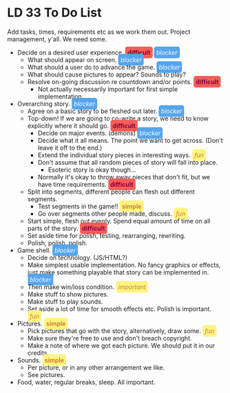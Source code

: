 <style>
.bad {
  border-radius: 5px;
  background: #F75D59;
  color: #810541;
  padding: 5px;
}
.medium {
  border-radius: 5px;
  background: #56A5EC;
  color: white;
  padding: 5px;
}
.good {
  border-radius: 5px;
  background: #FFF380;
  color: #CD7F32;
  padding: 5px;
}
</style>


# LD 33 To Do List

Add tasks, times, requirements etc as we work them out. Project management, y'all. We need some.

* Decide on a desired user experience. <span class="bad">**difficult**</span> <span class="medium">*blocker*</span>
  - What should appear on screen. <span class="medium">*blocker*</span>
  - What should a user do to advance the game. <span class="medium">*blocker*</span>
  - What should cause pictures to appear? Sounds to play? 
  - Resolve on-going discussion re countdown and/or points. <span class="bad">**difficult**</span>
    - Not actually necessarily important for first simple implementation.
* Overarching story. <span class="medium">*blocker*</span>
  - Agree on a basic story to be fleshed out later. <span class="medium">*blocker*</span>
  - Top-down! If we are going to co-write a story, we need to know explicitly where it should go. <span class="bad">**difficult**</span>
    - Decide on major events. (demons) <span class="medium">*blocker*</span>
    - Decide what it all means. The point we want to get across. (Don't leave it off to the end.)
    - Extend the individual story pieces in interesting ways. <span class="good">*fun*</span>
    - Don't assume that all random pieces of story will fall into place. 
      - Esoteric story is okay though...
    - Normally it's okay to throw away pieces that don't fit, but we have time requirements. <span class="bad">**difficult**</span>
  - Split into segments, different people can flesh out different segments.
    - Test segments in the game!! <span class="good">**simple**</span>
    - Go over segments other people made, discuss. <span class="good">*fun*</span>
  - Start simple, flesh out evenly. Spend equal amount of time on all parts of the story. <span class="bad">**difficult**</span>
  - Set aside time for polish, testing, rearranging, rewriting.
  - Polish, polish, polish.
* Game shell. <span class="medium">*blocker*</span>
  - Decide on technology. (JS/HTML?)
  - Make simplest usable implementation. No fancy graphics or effects, just make something playable that story can be implemented in. <span class="medium">*blocker*</span>
  - Then make win/loss condition. <span class="good">*important*</span>
  - Make stuff to show pictures.
  - Make stuff to play sounds.
  - Set aside a lot of time for smooth effects etc. Polish is important. <span class="good">*fun*</span>
* Pictures. <span class="good">**simple**</span>
  - Pick pictures that go with the story, alternatively, draw some. <span class="good">*fun*</span>
  - Make sure they're free to use and don't breach copyright.
  - Make a note of where we got each picture. We should put it in our credits.
* Sounds. <span class="good">**simple**</span>
  - Per picture, or in any other arrangement we like.
  - See pictures.
* Food, water, regular breaks, sleep. All important.
